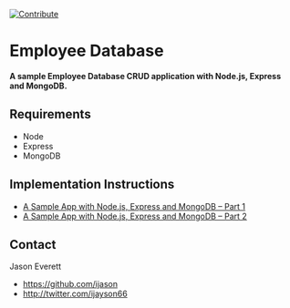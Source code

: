 [![Contribute](https://che.openshift.io/factory/resources/factory-contribute.svg)](http://che-kube-che.192.168.39.183.nip.io/f?id=factoryctm8yue4e5q8l7yq)

Employee Database
=====================

**A sample Employee Database CRUD application with Node.js, Express and MongoDB.**

## Requirements

* Node
* Express
* MongoDB

## Implementation Instructions

* [A Sample App with Node.js, Express and MongoDB – Part 1](http://blog.ijasoneverett.com/2013/03/a-sample-app-with-node-js-express-and-mongodb-part-1/)
* [A Sample App with Node.js, Express and MongoDB – Part 2](http://blog.ijasoneverett.com/2013/04/a-sample-app-with-node-js-express-and-mongodb-part-2/)

## Contact

Jason Everett

- https://github.com/ijason
- http://twitter.com/ijayson66
